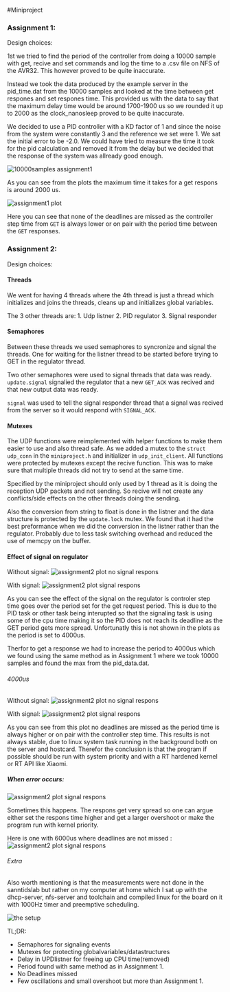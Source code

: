 #Miniproject

### Assignment 1:

Design choices:

1st we tried to find the period of the controller from doing a 10000 sample with get, recive and set commands and log the time to a .csv file on NFS of the AVR32. This however proved to be quite inaccurate. 

Instead we took the data produced by the example server in the pid_time.dat from the 10000 samples and looked at the time between get respones and set respones time. This provided us with the data to say that the maximum delay time would be around 1700-1900 us so we rounded it up to 2000 as the clock_nanosleep proved to be quite inaccurate.

We decided to use a PID controller with a KD factor of 1 and since the noise from the system were constantly 3 and the reference we set were 1.  We sat the initial error to be -2.0. We could  have tried to measure the time  it took for the pid calculation and removed it from the delay but we decided that the response of the system was allready good enough.

<img src="https://github.com/sigvartmh/Miniproject/blob/master/plot/assaignment1/plot4_10000samples.png" alt="10000samples assignment1" > 

As you can see from the plots the maximum time it takes for a get respons is around 2000 us.

<img src="https://github.com/sigvartmh/Miniproject/blob/master/plot/assaignment1/plot4.png" alt="assignment1 plot" > 

Here you can see that none of the deadlines are missed as the controller step time from `GET` is always lower or on  pair with the period time between the `GET` responses. 


### Assignment 2:

Design choices:

#### Threads
We went for having 4 threads where the 4th thread is just a thread which initializes and joins the threads, cleans up and initializes global variables.

The 3 other threads are:
	1. Udp listner
	2. PID regulator
	3. Signal responder


#### Semaphores
Between these threads we used semaphores to syncronize and signal the threads. One for waiting for the listner thread to be started before trying to GET in the regulator thread. 

Two other semaphores were used to signal threads that data was ready. `update.signal` signalied the regulator that a new `GET_ACK` was recived and that new output data was ready. 

`signal` was used to tell the signal responder thread that a signal was recived from the server so it would respond with `SIGNAL_ACK`.

####  Mutexes
The UDP functions were reimplemented with helper functions to make them easier to use and also thread safe. As we added a mutex to the `struct udp_conn` in the `miniproject.h` and initializer in `udp_init_client`. All functions were protected by mutexes except the recive function. This was to make sure that multiple threads did not try to send at the  same  time.

Specified by the miniproject should only used by 1 thread as it is doing the reception UDP packets and not sending. So recive will not create any conflicts/side effects on the other threads doing the sending.

Also the conversion from string to float is done in the listner and the data structure is protected by the `update.lock` mutex. We found that it had the best preformance  when we
did the conversion in  the listner rather than the regulator. Probably due to less task
switching overhead and reduced the use of memcpy on the buffer.

#### Effect of signal on regulator
Without signal:
<img src="https://github.com/sigvartmh/Miniproject/blob/master/plot/plot5_withoutsignal2000us.png" alt="assignment2 plot no signal respons" > 

With signal:
<img src="https://github.com/sigvartmh/Miniproject/blob/master/plot/plot5_withsignal2000us.png" alt="assignment2 plot signal respons" > 

As you can see the effect of the signal on the regulator is controler step time goes over the period set for the get request period. This is due to the PID task or other task being  interupted so that the signaling task is using some of the cpu time making it so the PID does not reach its deadline as the GET period gets more spread. Unfortunatly this is not shown in the plots as the period is set to 4000us.

Therfor to get a response we had to increase the period to 4000us which we found using the same method as in Assignment 1 where we took 10000 samples and found the max from the pid_data.dat.
###### 4000us
Without signal:
<img src="https://github.com/sigvartmh/Miniproject/blob/master/plot/plot5_withoutsignal.png" alt="assignment2 plot no signal respons" > 

With signal:
<img src="https://github.com/sigvartmh/Miniproject/blob/master/plot/plot5_withsignal.png" alt="assignment2 plot signal respons" > 

As  you can see from this plot no deadlines are missed as the period time is always higher or  on pair  with the controller step time. This results is not always stable, due to linux system task running in the background both on the server and  hostcard. Therefor the conclusion is that the program if  possible should be run with system priority and with a RT hardened kernel or RT API like Xiaomi.  

##### When error occurs:
<img src="https://github.com/sigvartmh/Miniproject/blob/master/plot/plot5_err.png" alt="assignment2 plot signal respons" > 

Sometimes this happens. The respons get very spread so one can argue either set the respons  time higher and get a larger overshoot or make the program run with kernel  priority.

Here is one with 6000us  where deadlines are not missed :
<img src="https://github.com/sigvartmh/Miniproject/blob/master/plot/plot5_6000us.png" alt="assignment2 plot signal respons" > 

###### Extra

Also worth mentioning is that the measurements were not done in the sanntidslab but rather on  my computer at home which I sat up with the  dhcp-server, nfs-server and toolchain and compiled linux for the board  on it with 1000Hz timer and preemptive scheduling.

<img src="https://github.com/sigvartmh/Miniproject/blob/master/plot/setup.jpg" alt="the setup" > 

TL;DR:
* Semaphores for signaling events
* Mutexes for protecting globalvariables/datastructures
* Delay in UPDlistner for freeing up CPU time(removed)
* Period found with same method as in  Assignment 1.
* No Deadlines missed
* Few oscillations and small overshoot but more than Assignment 1. 